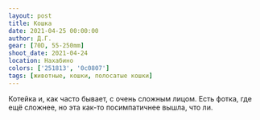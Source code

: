 ```yaml
---
layout: post
title: Кошка
date: 2021-04-25 00:00:00
author: Д.Г.
gear: [70D, 55-250mm]
shoot_date: 2021-04-24
location: Нахабино
colors: ['251813', '0c0807']
tags: [животные, кошки, полосатые кошки]
---
```

Котейка и, как часто бывает, с очень сложным лицом. Есть фотка, где ещё сложнее, но эта как-то посимпатичнее вышла, что ли.
